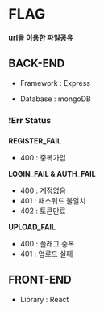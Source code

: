 # FLAG

**url을 이용한 파일공유**

## BACK-END

-   Framework : Express

-   Database : mongoDB

### ❗️Err Status

**REGISTER_FAIL**

-   400 :   중복가입

**LOGIN_FAIL & AUTH_FAIL**

-   400 : 계정없음
-   401 : 패스워드 불일치
-   402 : 토큰만료

**UPLOAD_FAIL**

-   400 : 플래그 중복
-   401 : 업로드 실패

## FRONT-END

-   Library : React
